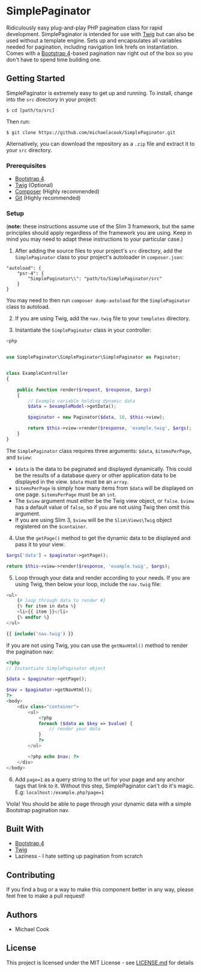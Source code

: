 # SimplePaginator

Ridiculously easy plug-and-play PHP pagination class for rapid development.
SimplePaginator is intended for use with [Twig](https://twig.symfony.com/) but
can also be used without a template engine. Sets up and encapsulates all variables
needed for pagination, including navigation link hrefs on instantiation. Comes
with a [Bootstrap 4](https://getbootstrap.com/)-based pagination nav right out
of the box so you don't have to spend time building one.

## Getting Started

SimplePaginator is extremely easy to get up and running. To install, change into the `src` directory in your project:

```
$ cd [path/to/src]
```
Then run:
```
$ git clone https://github.com/michaelacook/SimplePaginator.git
```
Alternatively, you can download the repository as a `.zip` file and extract it to
your `src` directory.

### Prerequisites
* [Bootstrap 4](https://getbootstrap.com/)
* [Twig](https://twig.symfony.com/) (Optional)
* [Composer](https://getcomposer.org/) (Highly recommended)
* [Git](https://git-scm.com/) (Highly recommended)

### Setup
(**note:** these instructions assume use of the Slim 3 framework, but the same principles
should apply regardless of the framework you are using. Keep in mind you may need to
adapt these instructions to your particular case.)
1. After adding the source files to your project's `src` directory,
add the `SimplePaginator` class to your project's autoloader in `composer.json`:

```
"autoload": {
    "psr-4": {
        "SimplePaginator\\": "path/to/SimplePaginator/src"
    }
}
```

You may need to then run `composer dump-autoload` for the `SimplePaginator` class
to autoload.

2. If you are using Twig, add the `nav.twig` file to your `templates` directory.

3. Instantiate the `SimplePaginator` class in your controller:

```php
<php


use SimplePaginator\SimplePaginator\SimplePaginator as Paginator;


class ExampleController
{

    public function render($request, $response, $args)
    {
        // Example variable holding dynamic data
        $data = $exampleModel->getData();

        $paginator = new Paginator($data, 10, $this->view);

        return $this->view->render($response, 'example.twig', $args);
    }
}
```

The `SimplePaginator` class requires three arguments: `$data`, `$itemsPerPage`, and `$view`:
- `$data` is the data to be paginated and displayed dynamically. This could be the
results of a database query or other application data to be displayed in the view.
`$data` must be an `array`.
- `$itemsPerPage` is simply how many items from `$data` will be displayed on one
page. `$itemsPerPage` must be an `int`.
- The `$view` argument must either be the Twig view object, or `false`. `$view` has a
default value of `false`, so if you are not using Twig then omit this argument.
- If you are using Slim 3, `$view` will be the `Slim\Views\Twig` object registered on
the `$container`.

4. Use the `getPage()` method to get the dynamic data to be displayed and pass it to your view:

```php
$args['data'] = $paginator->getPage();

return $this->view->render($response, 'example.twig', $args);
```

5. Loop through your data and render according to your needs. If you are using
Twig, then below your loop, include the `nav.twig` file:

```php
<ul>
    {# loop through data to render #}
    {% for item in data %}
    <li>{{ item }}</li>
    {% endfor %}
</ul>

{{ include('nav.twig') }}
```

If you are not using Twig, you can use the `getNavHtml()` method to render the
pagination nav:

```php
<?php
// Instantiate SimplePaginator object

$data = $paginator->getPage();

$nav = $paginator->getNavHtml();
?>
<body>
    <div class="container">
        <ul>
            <?php
            foreach ($data as $key => $value) {
                // render your data
            }
            ?>
        </ul>

        <?php echo $nav; ?>
    </div>
</body>
```

6. Add `page=1` as a query string to the url for your page and any anchor tags that link to it. Without
this step, SimplePaginator can't do it's magic. E.g: `localhost:/example.php?page=1`

Viola! You should be able to page through your dynamic data with a simple Bootstrap
pagination nav.

## Built With
* [Bootstrap 4](https://getbootstrap.com/)
* [Twig](https://twig.symfony.com/)
* Laziness - I hate setting up pagination from scratch

## Contributing
If you find a bug or a way to make this component better in any way, please feel
free to make a pull request!

## Authors
* Michael Cook

## License
This project is licensed under the MIT License - see [LICENSE.md](LICENSE.md) for details
